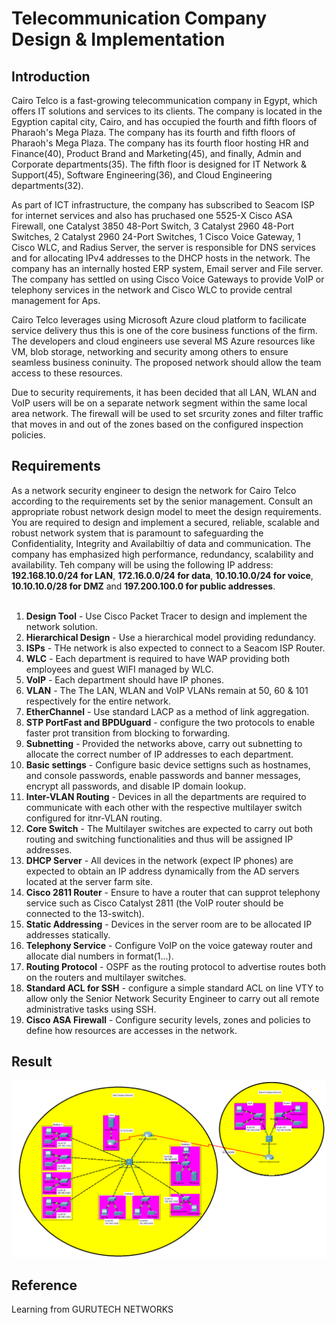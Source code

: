 # Telecommunication Company Design & Implementation
<h2>Introduction</h2>
<p>Cairo Telco is a fast-growing telecommunication company in Egypt, which offers IT solutions and services to its clients. The company is located in the Egyption capital city, Cairo, and has occupied the fourth and fifth floors of Pharaoh's Mega Plaza. The company has its fourth and fifth floors of Pharaoh's Mega Plaza. The company has its fourth floor hosting HR and Finance(40), Product Brand and Marketing(45), and finally, Admin and Corporate departments(35). The fifth floor is designed for IT Network & Support(45), Software Engineering(36), and Cloud Engineering departments(32).
</p>
<p>
As part of ICT infrastructure, the company has subscribed to Seacom ISP for internet services and also has pruchased one 5525-X Cisco ASA Firewall, one Catalyst 3850 48-Port Switch, 3 Catalyst 2960 48-Port Switches, 2 Catalyst 2960 24-Port Switches, 1 Cisco Voice Gateway, 1 Cisco WLC, and Radius Server, the server is responsible for DNS services and for allocating IPv4 addresses to the DHCP hosts in the network. The company has an internally hosted ERP system, Email server and File server. The company has settled on using Cisco Voice Gateways to provide VoIP or telephony services in the network and Cisco WLC to provide central management for Aps. 
</p>
<p>
Cairo Telco leverages using Microsoft Azure cloud platform to facilicate service delivery thus this is one of the core business functions of the firm. The developers and cloud engineers use several MS Azure resources like VM, blob storage, networking and security among others to ensure seamless business coninuity. The proposed network should allow the team access to these resources.
</p>
<p>
Due to security requirements, it has been decided that all LAN, WLAN and VoIP users will be on a separate network segment within the same local area network. The firewall will be used to set srcurity zones and filter traffic that moves in and out of the zones based on the configured inspection policies.
</p>

 
<h2>Requirements</h2>
 <p>As a network security engineer to design the network for Cairo Telco according to the requirements set by the senior management. Consult an appropriate robust network design model to meet the design requirements. You are required to design and implement a secured, reliable, scalable and robust network system that is paramount to safeguarding the Confidentiality, Integrity and Availabiltiy of data and communication. The company has emphasized high performance, redundancy, scalability and availability. Teh company will be using the following IP address: <b>192.168.10.0/24 for LAN</b>, <b>172.16.0.0/24 for data</b>, <b>10.10.10.0/24 for voice</b>, <b>10.10.10.0/28 for DMZ</b> and <b>197.200.100.0 for public addresses</b>.<br><br>

1. <b>Design Tool</b> -  Use Cisco Packet Tracer to design and implement the network solution.
2. <b>Hierarchical Design</b> - Use a hierarchical model providing redundancy.
3. <b>ISPs</b> - THe network is also expected to connect to a Seacom ISP Router.
4. <b>WLC</b> -  Each department is required to have WAP providing both employees and guest WIFI managed by WLC.
5. <b>VoIP</b> - Each department should have IP phones.
6. <b>VLAN</b> - The The LAN, WLAN and VoIP VLANs remain at 50, 60 & 101 respectively for the entire network.
7. <b>EtherChannel</b> - Use standard LACP as a method of link aggregation.
8. <b>STP PortFast and BPDUguard</b> - configure the two protocols to enable faster prot transition from blocking to forwarding.
9. <b>Subnetting</b> - Provided the networks above, carry out subnetting to allocate the correct number of IP addresses to each department.
10. <b>Basic settings</b> - Configure basic device settigns such as hostnames, and console passwords, enable passwords and banner messages, encrypt all passwords, and disable IP domain lookup.
11. <b>Inter-VLAN Routing</b> - Devices in all the departments are required to communicate with each other with the respective multilayer switch configured for itnr-VLAN routing.
12. <b>Core Switch</b> - The Multilayer switches are expected to carry out both routing and switching functionalities and thus will be assigned IP addresses.
13. <b>DHCP Server</b> - All devices in the network (expect IP phones) are expected to obtain an IP address dynamically from the AD servers located at the server farm site.
14. <b>Cisco 2811 Router</b> - Ensure to have a router that can supprot telephony service such as Cisco Catalyst 2811 (the VoIP router should be connected to the 13-switch).
15. <b>Static Addressing</b> - Devices in the server room are to be allocated IP addresses statically.
16. <b>Telephony Service</b> - Configure VoIP on the voice gateway router and allocate dial numbers in format(1...).
17. <b>Routing Protocol</b> - OSPF as the routing protocol to advertise routes both on the routers and multilayer switches.
18. <b>Standard ACL for SSH</b> - configure a simple standard ACL on line VTY to allow only the Senior Network Security Engineer to carry out all remote administrative tasks using SSH.
19. <b>Cisco ASA Firewall</b> - Configure security levels, zones and policies to define how resources are accesses in the network.

<h2>Result</h2>
<img src="https://raw.githubusercontent.com/Jackiedee1223/image-repos/5b028134805ba2b26edaaf3bd33b0d9d0a85fecd/Network%20Design.png">

<h2>Reference</h2>
<p>Learning from GURUTECH NETWORKS </p>

